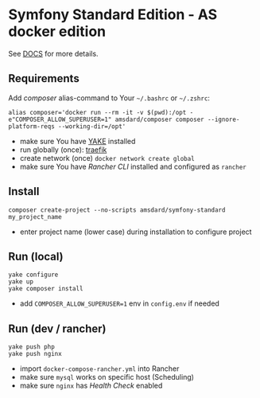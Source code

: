 Symfony Standard Edition - AS docker edition
========================

See [DOCS](https://symfony.com/doc/current/index.html) for more details.


Requirements
---
Add *composer* alias-command to Your `~/.bashrc` or `~/.zshrc`:
```
alias composer='docker run --rm -it -v $(pwd):/opt -e"COMPOSER_ALLOW_SUPERUSER=1" amsdard/composer composer --ignore-platform-reqs --working-dir=/opt'
```

* make sure You have [YAKE](https://yake.amsdard.io/) installed
* run globally (once): [traefik](https://traefik.io/)
* create network (once) `docker network create global`
* make sure You have *Rancher CLI* installed and configured as `rancher`

Install
---
```
composer create-project --no-scripts amsdard/symfony-standard my_project_name
```
* enter project name (lower case) during installation to configure project

Run (local)
---
```
yake configure
yake up
yake composer install
```
* add `COMPOSER_ALLOW_SUPERUSER=1` env in `config.env` if needed

Run (dev / rancher)
---
```
yake push php
yake push nginx
```
* import `docker-compose-rancher.yml` into Rancher
* make sure `mysql` works on specific host (Scheduling)
* make sure `nginx` has *Health Check* enabled